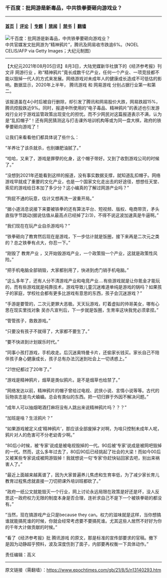 ### 千百度：批网游是新毒品，中共铁拳要砸向游戏业？

---

#### [首页](../../../..?n13140293) &nbsp;|&nbsp; [评论](../../../../../epoch-comment?n13140293) &nbsp;|&nbsp; [专题](../../../../../epoch-special?n13140293) &nbsp;|&nbsp; [禁闻](../../../../../epoch-news?n13140293) &nbsp;|&nbsp; [禁书](../../../../../books?n13140293) &nbsp;|&nbsp; [翻墙](https://github.com/gfw-breaker/nogfw/blob/master/README.md?n13140293)


<div><img alt="千百度：批网游是新毒品，中共铁拳要砸向游戏业？" class="attachment-djy_600_400 size-djy_600_400 wp-post-image" src="https://i.epochtimes.com/assets/uploads/2021/08/id13140333-Tencent_Game@1200x1200-.jpeg"/>
<div class="caption">
 中共官媒发文批网游为“精神鸦片”，腾讯及网易收市跌逾6%。（NOEL CELIS/AFP via Getty Images；大纪元制图）
</div></div><hr/><div class="post_content" id="artbody" itemprop="articleBody">
 <!-- article content begin -->
 <p>
  【大纪元2021年08月05日讯】8月3日，大陆党媒新华社旗下的《经济参考报》刊文评
  <ok href="https://www.epochtimes.com/gb/tag/%E7%BD%91%E6%B8%B8%E8%A1%8C%E4%B8%9A.html">
   网游行业
  </ok>
  ，称“精神鸦片”竟长成数千亿产业，任何一个产业、一项竞技都不能以毁掉一代人的方式来发展。网络游戏对未成年人的健康成长造成不可低估的影响。数据显示，2020年上半年，
  <ok href="https://www.epochtimes.com/gb/tag/%E8%85%BE%E8%AE%AF%E6%B8%B8%E6%88%8F.html">
   腾讯游戏
  </ok>
  和
  <ok href="https://www.epochtimes.com/gb/tag/%E7%BD%91%E6%98%93%E6%B8%B8%E6%88%8F.html">
   网易游戏
  </ok>
  分别占据行业第一和第二。
 </p>
 <p>
  该报道虽在4小时后被自行删除，却引发了腾讯和网易股价大跌，网易跌超15%，腾讯控股跌近9%。同时，报道中所使用的“电子毒品、精神鸦片”的表述也引发游戏行业对于游戏监管政策出现变化的担忧。而不少网民对这篇报道表示不满，认为是“乱扣帽子”！还有网民猜测这与打击课外培训机构等或为同一盘大棋，政府的铁拳要砸向游戏了！
 </p>
 <p>
  让我们来看看他们都具体说了些什么：
 </p>
 <p>
  “羊养壮了该杀就杀，也别嫌肥油腻了。”
 </p>
 <p>
  “哈哈，又来了，游戏是罪孽的化身，这个帽子带好。又到了收割游戏公司的时候了。”
 </p>
 <p>
  “没想到2021年还能看到这样的报道，没有事实数据支撑，就知道乱扣帽子。网络游戏早就成了重要的文化产业，也是一个国家文化走出去的好途径，想想任天堂、索尼的游戏给日本加了多少分？这小编真的了解过网游产业吗？”
 </p>
 <p>
  “狗屁不通的玩意，估计又想再洗一波重开局。”
 </p>
 <p>
  “据小道消息说接下来要被铁拳的还有算法平台、短视频、版权、电商带货，矛头直指字节跳动(据说估值从最高点已经掉了2/3)，不得不说这波加速真是牛逼啊。”
 </p>
 <p>
  “我们现在在玩产业自杀游戏吗？”
 </p>
 <p>
  “铁拳砸向了教育然后现在是游戏，下一步估计就是饭圈，接下来再是二次元之类的？总之铁拳有点大，你忍一下。”
 </p>
 <p>
  “刚毁了
  <ok href="https://www.epochtimes.com/gb/tag/%E6%95%99%E8%82%B2%E4%BA%A7%E4%B8%9A.html">
   教育产业
  </ok>
  ，又开始毁游戏产业，一个政策毁一个产业，这就是政策性风险。”
 </p>
 <p>
  “把手机电脑全部销毁，大家都别用了，快进到虎门销手机电脑。”
 </p>
 <p>
  “这么多年了，还有人分不清游戏产业和电竞产业….有些游戏就是让你氪金才能玩的，而有些游戏就是纯靠技术，游戏导致儿童沉迷难道单纯是游戏的锅吗？如果孩子的家庭，学校社会都有更多比游戏有意思的东西，孩子会沉迷游戏？”
 </p>
 <p>
  “手游是要管的，二次元更罪大恶极。天天玩游戏，盯着虚拟的帅哥美女，哪有心思在现实里找对象 吴亦凡宣判后，下一步就是饭圈，生育率这块我党必须拿捏。”
 </p>
 <p>
  “管管孩子，救救游戏。”
 </p>
 <p>
  “只要没有孩子不就得了，大家都不要生了。”
 </p>
 <p>
  “要不快进到计划娱乐时代。”
 </p>
 <p>
  “同事小孩打游戏，手机收走。后沉迷奥特曼卡片，还偷家长钱买。家长自己不陪伴孩子身心健康成长，孩子总有办法沉迷到社会上一切诱惑上。”
 </p>
 <p>
  “21世纪都过了20年了。”
 </p>
 <p>
  “游戏是精神鸦片，烟草是类似鸦片。是不是烟草也给禁了。”
 </p>
 <p>
  “网络发达以前，精神鸦片的帽子曾给过电视、武侠小说、言情小说等等。古代的玩物丧志是鸟犬蛐蛐。总会有类似的东西。把一切归罪于外因不解决问题。”
 </p>
 <p>
  “成年人可以抽烟喝酒打麻将没有人跳出来说精神鸦片吗？？？”
 </p>
 <p>
  “加班是啥？生活鸦片？”
 </p>
 <p>
  “如果游戏被定义成‘精神鸦片’，那应该全部废掉才对啊，为啥只控制未成年人呢，鸦片对人的危害可不分老幼青少啊。”
 </p>
 <p>
  “80后小时候，被‘专家’说成是被电视毁掉的一代。90后被‘专家’说成是被网吧毁掉的一代。然而，这么多年过去了，80后90后已经挑起了社会的大梁！而如今00后又被某些专家说成被网游毁掉！我就想说一句‘专家’你赶快钻回家去吧，别出来祸害人了。”
 </p>
 <p>
  “最近上面越来越离谱了，因为大家普遍养儿焦虑和生育率低，为了减少家长育儿教育过程焦虑就直接一刀切把课外培训班都砍了。”
 </p>
 <p>
  “政府一纸公文就能毁灭一个行业，网上讨论永远局限在政策是好还是坏，没人反思这一政府权力无限的制度本身是否合理，连祈求自己不是下一个被铁拳砸的都没有。”
 </p>
 <p>
  “当然，现在搞游戏产业只是because they can。权力的滋味就是这样，当你想搞谁就能搞死谁的时候，你就会经常考虑要不要搞死谁。尤其这些人居然不好好为你的千年大计做贡献的时候。”
 </p>
 <p>
  “看了《经济参考报》批
  <ok href="https://www.epochtimes.com/gb/tag/%E8%85%BE%E8%AE%AF%E6%B8%B8%E6%88%8F.html">
   腾讯游戏
  </ok>
  的原文，那是标准的宣传部要求的官稿。撤下是因为动静超乎预料，波及深度伤到了面子，内部要再权衡一下具体动作。”
 </p>
 <p>
  责任编辑：高义
 </p>
 <!-- article content end -->
 <div id="below_article_ad">
 </div>
</div>


---

原文链接（需翻墙）：https://www.epochtimes.com/gb/21/8/5/n13140293.htm